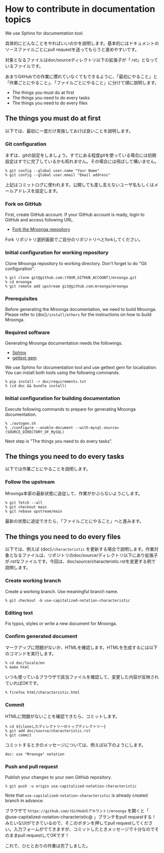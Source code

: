 # How to contribute in documentation topics

We use Sphinx for documentation tool.

具体的にどんなことをやればいいのかを説明します。基本的にはドキュメントのソースファイルごとにpull requestを送ってもらうと進めやすいです。

対象となるファイルはdoc/sourceディレクトリ以下の拡張子が「.rst」となっているファイルです。

あまりGitHubでの作業に慣れていなくてもできるように、「最初にやること」と「作業ごとにやること」、「ファイルごとにやること」に分けて順に説明します。

- The things you must do at first
- The things you need to do every tasks
- The things you need to do every files

## The things you must do at first

以下では、最初に一度だけ実施しておけば良いことを説明します。

### Git configuration

まずは、gitの設定をしましょう。すでにある程度gitを使っている場合には初期設定はすでに完了しているかも知れません。その場合には飛ばして構いません。

```console
% git config --global user.name "Your Name"
% git config --global user.email "Email address"
```

上記はコミットログに使われます。公開しても差し支えないユーザ名もしくはメールアドレスを設定します。

### Fork on GitHub

First, create GitHub account. If your GitHub account is ready, login to GitHub and access following URL.

- [Fork the Mroonga repository](https://github.com/mroonga/mroonga/fork)

Fork リポジトリ選択画面でご自分のリポジトリへとforkしてください。

### Initial configuration for working repository

Clone Mroonga repository to working directory. Don't forget to do "Git configuration".

```console
% git clone git@github.com:(YOUR_GITHUB_ACCOUNT)/mroonga.git
% cd mroonga
% git remote add upstream git@github.com:mroonga/mroonga
```

### Prerequisites

Before generating the Mroonga documentation, we need to build Mroonga.
Please refer to {doc}`/install/others` for the instructions on how to build Mroonga.

### Required software

Generating Mroonga documentation needs the followings.

- [Sphinx](https://www.sphinx-doc.org/)
- [gettext gem](https://github.com/ruby-gettext/gettext)

We use Sphinx for documentation tool and use gettext gem for localization.
You can install both tools using the following commands.

```console
% pip install -r doc/requirements.txt
% (cd doc && bundle install)
```

### Initial configuration for building documentation

Execute following commands to prepare for generating Mroonga documentation.

```console
% ./autogen.sh
% ./configure --enable-document --with-mysql-source=(SOURCE_DIRECTORY_OF_MySQL)
```

Next step is "The things you need to do every tasks".

## The things you need to do every tasks

以下では作業ごとにやることを説明します。

### Follow the upstream

Mroonga本家の最新状態に追従して、作業がかぶらないようにします。

```console
% git fetch --all
% git checkout main
% git rebase upstream/main
```

最新の状態に追従できたら、「ファイルごとにやること」へと進みます。

## The things you need to do every files

以下では、例えば {doc}`/characteristic` を更新する場合で説明します。作業対象となるファイルは、リポジトリのdoc/source/ディレクトリ以下にあり拡張子が.rstなファイルです。今回は、doc/source/characteristic.rstを変更する例で説明します。

### Create working branch

Create a working branch. Use meaningful branch name.

```console
% git checkout -b use-capitalized-notation-characteristic
```

### Editing text

Fix typos, styles or write a new document for Mroonga.

### Confirm generated document

マークアップに問題がないか、HTMLを確認します。HTMLを生成するには以下のコマンドを実行します。

```console
% cd doc/locale/en
% make html
```

いつも使っているブラウザで該当ファイルを確認して、変更した内容が反映されていればOKです。

```console
% firefox html/characteristic.html
```

### Commit

HTMLに問題がないことを確認できたら、コミットします。

```console
% cd ${cloneしたディレクトリーのトップディレクトリー}
% git add doc/source/characteristic.rst
% git commit
```

コミットするときのメッセージについては、例えば以下のようにします。

```
doc: use "Mroonga" notation
```

### Push and pull request

Publish your changes to your own GitHub repository.

```console
% git push -u origin use-capitalized-notation-characteristic
```

Note that `use-capitalized-notation-characteristic` is already created branch in advance.

ブラウザで `https://github.com/(GitHubのアカウント)/mroonga` を開くと「 @use-capitalized-notation-characteristic@ 」ブランチをpull requestする！みたいなUIができているので、そこのボタンを押してpull requestしてください。入力フォームがでてきますが、コミットしたときメッセージで十分なのでそのままpull requestしてOKです！

これで、ひととおりの作業は完了しました。
